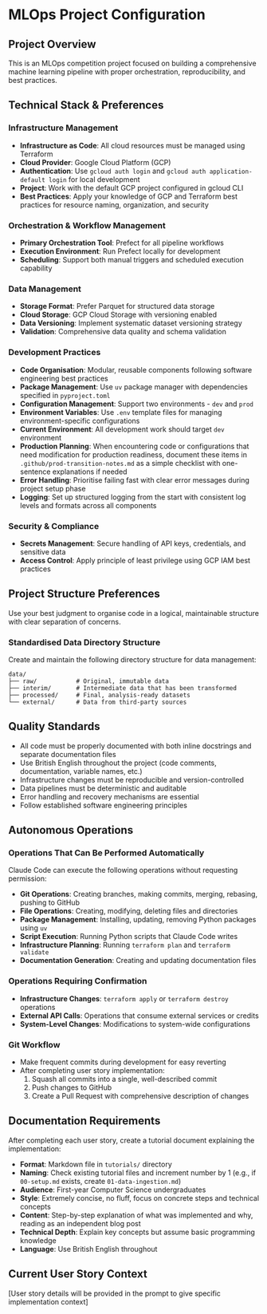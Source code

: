 # MLOps Project Configuration

## Project Overview
This is an MLOps competition project focused on building a comprehensive machine learning pipeline with proper orchestration, reproducibility, and best practices.

## Technical Stack & Preferences

### Infrastructure Management
- **Infrastructure as Code**: All cloud resources must be managed using Terraform
- **Cloud Provider**: Google Cloud Platform (GCP)
- **Authentication**: Use `gcloud auth login` and `gcloud auth application-default login` for local development
- **Project**: Work with the default GCP project configured in gcloud CLI
- **Best Practices**: Apply your knowledge of GCP and Terraform best practices for resource naming, organization, and security

### Orchestration & Workflow Management
- **Primary Orchestration Tool**: Prefect for all pipeline workflows
- **Execution Environment**: Run Prefect locally for development
- **Scheduling**: Support both manual triggers and scheduled execution capability

### Data Management
- **Storage Format**: Prefer Parquet for structured data storage
- **Cloud Storage**: GCP Cloud Storage with versioning enabled
- **Data Versioning**: Implement systematic dataset versioning strategy
- **Validation**: Comprehensive data quality and schema validation

### Development Practices
- **Code Organisation**: Modular, reusable components following software engineering best practices
- **Package Management**: Use `uv` package manager with dependencies specified in `pyproject.toml`
- **Configuration Management**: Support two environments - `dev` and `prod`
- **Environment Variables**: Use `.env` template files for managing environment-specific configurations
- **Current Environment**: All development work should target `dev` environment
- **Production Planning**: When encountering code or configurations that need modification for production readiness, document these items in `.github/prod-transition-notes.md` as a simple checklist with one-sentence explanations if needed
- **Error Handling**: Prioritise failing fast with clear error messages during project setup phase
- **Logging**: Set up structured logging from the start with consistent log levels and formats across all components

### Security & Compliance
- **Secrets Management**: Secure handling of API keys, credentials, and sensitive data
- **Access Control**: Apply principle of least privilege using GCP IAM best practices

## Project Structure Preferences
Use your best judgment to organise code in a logical, maintainable structure with clear separation of concerns.

### Standardised Data Directory Structure
Create and maintain the following directory structure for data management:
```
data/
├── raw/           # Original, immutable data
├── interim/       # Intermediate data that has been transformed
├── processed/     # Final, analysis-ready datasets
└── external/      # Data from third-party sources
```

## Quality Standards
- All code must be properly documented with both inline docstrings and separate documentation files
- Use British English throughout the project (code comments, documentation, variable names, etc.)
- Infrastructure changes must be reproducible and version-controlled
- Data pipelines must be deterministic and auditable
- Error handling and recovery mechanisms are essential
- Follow established software engineering principles

## Autonomous Operations

### Operations That Can Be Performed Automatically
Claude Code can execute the following operations without requesting permission:

- **Git Operations**: Creating branches, making commits, merging, rebasing, pushing to GitHub
- **File Operations**: Creating, modifying, deleting files and directories
- **Package Management**: Installing, updating, removing Python packages using `uv`
- **Script Execution**: Running Python scripts that Claude Code writes
- **Infrastructure Planning**: Running `terraform plan` and `terraform validate`
- **Documentation Generation**: Creating and updating documentation files

### Operations Requiring Confirmation
- **Infrastructure Changes**: `terraform apply` or `terraform destroy` operations
- **External API Calls**: Operations that consume external services or credits
- **System-Level Changes**: Modifications to system-wide configurations

### Git Workflow
- Make frequent commits during development for easy reverting
- After completing user story implementation:
  1. Squash all commits into a single, well-described commit
  2. Push changes to GitHub
  3. Create a Pull Request with comprehensive description of changes

## Documentation Requirements
After completing each user story, create a tutorial document explaining the implementation:

- **Format**: Markdown file in `tutorials/` directory
- **Naming**: Check existing tutorial files and increment number by 1 (e.g., if `00-setup.md` exists, create `01-data-ingestion.md`)
- **Audience**: First-year Computer Science undergraduates
- **Style**: Extremely concise, no fluff, focus on concrete steps and technical concepts
- **Content**: Step-by-step explanation of what was implemented and why, reading as an independent blog post
- **Technical Depth**: Explain key concepts but assume basic programming knowledge
- **Language**: Use British English throughout

## Current User Story Context
[User story details will be provided in the prompt to give specific implementation context]